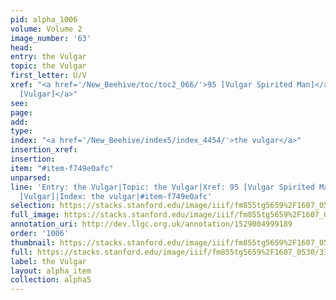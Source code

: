 ```yaml
---
pid: alpha_1006
volume: Volume 2
image_number: '63'
head: 
entry: the Vulgar
topic: the Vulgar
first_letter: U/V
xref: "<a href='/New_Beehive/toc/toc2_066/'>95 [Vulgar Spirited Man]</a>|<a href='/New_Beehive/toc/toc2_221/'>1136
  [Vulgar]</a>"
see: 
page: 
add: 
type: 
index: "<a href='/New_Beehive/index5/index_4454/'>the vulgar</a>"
insertion_xref: 
insertion: 
item: "#item-f749e0afc"
unparsed: 
line: 'Entry: the Vulgar|Topic: the Vulgar|Xref: 95 [Vulgar Spirited Man]|Xref: 1136
  [Vulgar]|Index: the vulgar|#item-f749e0afc'
selection: https://stacks.stanford.edu/image/iiif/fm855tg5659%2F1607_0530/339,1947,3013,331/full/0/default.jpg
full_image: https://stacks.stanford.edu/image/iiif/fm855tg5659%2F1607_0530/full/full/0/default.jpg
annotation_uri: http://dev.llgc.org.uk/annotation/1529004999189
order: '1006'
thumbnail: https://stacks.stanford.edu/image/iiif/fm855tg5659%2F1607_0530/339,1947,600,180/250,/0/default.jpg
full: https://stacks.stanford.edu/image/iiif/fm855tg5659%2F1607_0530/339,1947,3013,331/full/0/default.jpg
label: the Vulgar
layout: alpha_item
collection: alpha5
---
```


